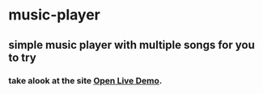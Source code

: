 # music-player
## simple music player with multiple songs for you to try

### take alook at the site [Open Live Demo](https://abdo2002654.github.io/music-player/).
